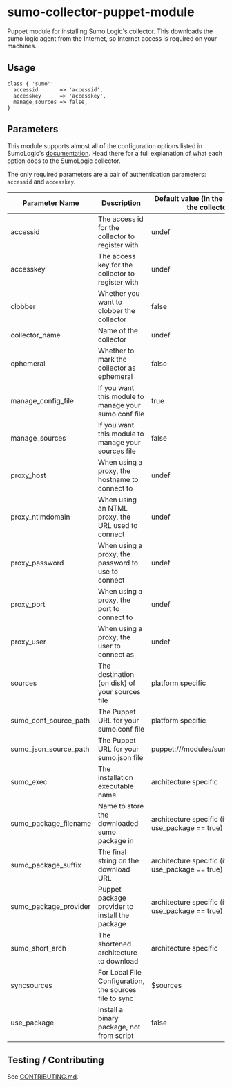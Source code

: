 sumo-collector-puppet-module
============================

Puppet module for installing Sumo Logic's collector. This downloads the sumo
logic agent from the Internet, so Internet access is required on your machines.

## Usage
```Puppet
class { 'sumo':
  accessid       => 'accessid',
  accesskey      => 'accesskey',
  manage_sources => false,
}
```

## Parameters
This module supports almost all of the configuration options listed in
SumoLogic's [documentation](http://help.sumologic.com/Send_Data/Installed_Collectors/sumo.conf).  Head there
for a full explanation of what each option does to the SumoLogic collector.

The only required parameters are a pair of authentication parameters: `accessid` and `accesskey`.

| Parameter Name        | Description                                            | Default value (in the module, not the collector)
|-----------------------|--------------------------------------------------------|-------------------------------------------------
| accessid              | The access id for the collector to register with       | undef
| accesskey             | The access key for the collector to register with      | undef
| clobber               | Whether you want to clobber the collector              | false
| collector_name        | Name of the collector                                  | undef
| ephemeral             | Whether to mark the collector as ephemeral             | false
| manage_config_file    | If you want this module to manage your sumo.conf file  | true
| manage_sources        | If you want this module to manage your sources file    | false
| proxy_host            | When using a proxy, the hostname to connect to         | undef
| proxy_ntlmdomain      | When using an NTML proxy, the URL used to connect      | undef
| proxy_password        | When using a proxy, the password to use to connect     | undef
| proxy_port            | When using a proxy, the port to connect to             | undef
| proxy_user            | When using a proxy, the user to connect as             | undef
| sources               | The destination (on disk) of your sources file         | platform specific
| sumo_conf_source_path | The Puppet URL for your sumo.conf file                 | platform specific
| sumo_json_source_path | The Puppet URL for your sumo.json file                 | puppet:///modules/sumo/sumo.json
| sumo_exec             | The installation executable name                       | architecture specific
| sumo_package_filename | Name to store the downloaded sumo package in           | architecture specific (if use_package == true)
| sumo_package_suffix   | The final string on the download URL                   | architecture specific (if use_package == true)
| sumo_package_provider | Puppet package provider to install the package         | architecture specific (if use_package == true)
| sumo_short_arch       | The shortened architecture to download                 | architecture specific
| syncsources           | For Local File Configuration, the sources file to sync | $sources
| use_package           | Install a binary package, not from script              | false

## Testing / Contributing
See [CONTRIBUTING.md](https://github.com/SumoLogic/sumo-collector-puppet-module/blob/master/CONTRIBUTING.md).
